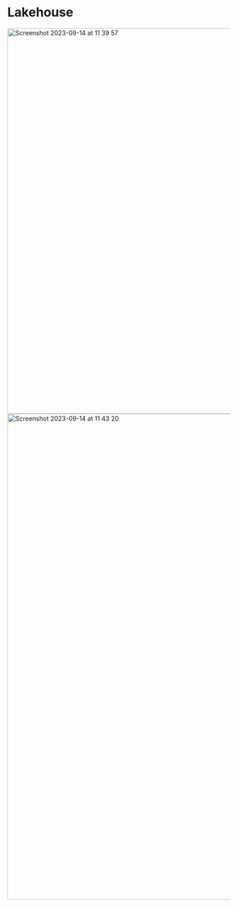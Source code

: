 # Lakehouse
<img width="870" alt="Screenshot 2023-09-14 at 11 39 57" src="https://github.com/dunghv12/Lakehouse-Minio/assets/62681257/56180357-374a-4f1c-917c-7e86f7173213">
<img width="1096" alt="Screenshot 2023-09-14 at 11 43 20" src="https://github.com/dunghv12/Lakehouse-Minio/assets/62681257/3c7c22c1-35b8-479a-883c-b993462b66d5">
